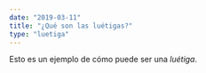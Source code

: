 ```yaml
---
date: "2019-03-11"
title: "¿Qué son las luétigas?"
type: "luetiga"
---
```


Esto es un ejemplo de cómo puede ser una _luétiga_.
